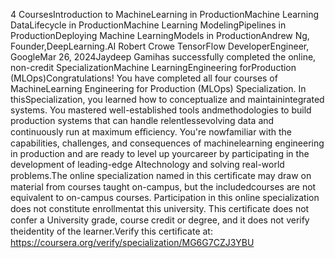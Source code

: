 4 CoursesIntroduction to MachineLearning in ProductionMachine Learning DataLifecycle in ProductionMachine Learning ModelingPipelines in ProductionDeploying Machine LearningModels in ProductionAndrew Ng,  Founder,DeepLearning.AI  Robert Crowe TensorFlow DeveloperEngineer, GoogleMar 26, 2024Jaydeep Gamihas successfully completed the online, non-credit SpecializationMachine LearningEngineering forProduction (MLOps)Congratulations! You have completed all four courses of MachineLearning Engineering for Production (MLOps) Specialization. In thisSpecialization, you learned how to conceptualize and maintainintegrated systems. You mastered well-established tools andmethodologies to build production systems that can handle relentlessevolving data and continuously run at maximum eﬃciency. You're nowfamiliar with the capabilities, challenges, and consequences of machinelearning engineering in production and are ready to level up yourcareer by participating in the development of leading-edge AItechnology and solving real-world problems.The online specialization named in this certiﬁcate may draw on material from courses taught on-campus, but the includedcourses are not equivalent to on-campus courses. Participation in this online specialization does not constitute enrollmentat this university. This certiﬁcate does not confer a University grade, course credit or degree, and it does not verify theidentity of the learner.Verify this certiﬁcate at: https://coursera.org/verify/specialization/MG6G7CZJ3YBU